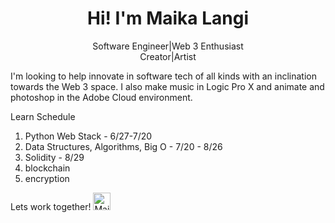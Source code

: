 <h1 align="center">Hi! I'm Maika Langi</h1>
<p align='center'>Software Engineer|Web 3 Enthusiast<br/>
  Creator|Artist</p>
I'm looking to help innovate in software tech of all kinds with an inclination towards the Web 3 space. I also make music in Logic Pro X and animate and photoshop in the Adobe Cloud environment.


Learn Schedule
1. Python Web Stack - 6/27-7/20
2. Data Structures, Algorithms, Big O - 7/20 - 8/26
3. Solidity - 8/29
4. blockchain
5. encryption

Lets work together! <a href='https://www.linkedin.com/in/maika-langi-7ab038222/'><img alt="Maika Langi LinkedIn" width="28px" src="https://cdn-icons-png.flaticon.com/512/174/174857.png" /></a>
